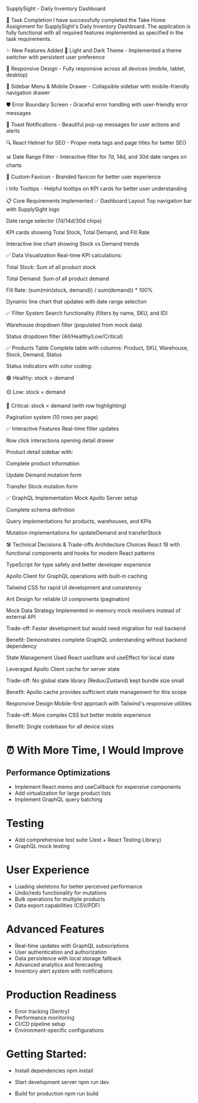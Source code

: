 <!-- REPORT -->
SupplySight - Daily Inventory Dashboard

🎯 Task Completion
I have successfully completed the Take Home Assignment for SupplySight's Daily Inventory Dashboard. The application is fully functional with all required features implemented as specified in the task requirements.

✨ New Features Added
🎨 Light and Dark Theme - Implemented a theme switcher with persistent user preference

📱 Responsive Design - Fully responsive across all devices (mobile, tablet, desktop)

🧭 Sidebar Menu & Mobile Drawer - Collapsible sidebar with mobile-friendly navigation drawer

🛡️ Error Boundary Screen - Graceful error handling with user-friendly error messages

💬 Toast Notifications - Beautiful pop-up messages for user actions and alerts

🔍 React Helmet for SEO - Proper meta tags and page titles for better SEO

📊 Date Range Filter - Interactive filter for 7d, 14d, and 30d date ranges on charts

🎯 Custom Favicon - Branded favicon for better user experience

ℹ️ Info Tooltips - Helpful tooltips on KPI cards for better user understanding

📋 Core Requirements Implemented
✅ Dashboard Layout
Top navigation bar with SupplySight logo

Date range selector (7d/14d/30d chips)

KPI cards showing Total Stock, Total Demand, and Fill Rate

Interactive line chart showing Stock vs Demand trends

✅ Data Visualization
Real-time KPI calculations:

Total Stock: Sum of all product stock

Total Demand: Sum of all product demand

Fill Rate: (sum(min(stock, demand)) / sum(demand)) * 100%

Dynamic line chart that updates with date range selection

✅ Filter System
Search functionality (filters by name, SKU, and ID)

Warehouse dropdown filter (populated from mock data)

Status dropdown filter (All/Healthy/Low/Critical)

✅ Products Table
Complete table with columns: Product, SKU, Warehouse, Stock, Demand, Status

Status indicators with color coding:

🟢 Healthy: stock > demand

🟡 Low: stock = demand

🔴 Critical: stock < demand (with row highlighting)

Pagination system (10 rows per page)

✅ Interactive Features
Real-time filter updates

Row click interactions opening detail drawer

Product detail sidebar with:

Complete product information

Update Demand mutation form

Transfer Stock mutation form

✅ GraphQL Implementation
Mock Apollo Server setup

Complete schema definition

Query implementations for products, warehouses, and KPIs

Mutation implementations for updateDemand and transferStock

🛠️ Technical Decisions & Trade-offs
Architecture Choices
React 18 with functional components and hooks for modern React patterns

TypeScript for type safety and better developer experience

Apollo Client for GraphQL operations with built-in caching

Tailwind CSS for rapid UI development and consistency

Ant Design for reliable UI components (pagination)

Mock Data Strategy
Implemented in-memory mock resolvers instead of external API

Trade-off: Faster development but would need migration for real backend

Benefit: Demonstrates complete GraphQL understanding without backend dependency

State Management
Used React useState and useEffect for local state

Leveraged Apollo Client cache for server state

Trade-off: No global state library (Redux/Zustand) kept bundle size small

Benefit: Apollo cache provides sufficient state management for this scope

Responsive Design
Mobile-first approach with Tailwind's responsive utilities

Trade-off: More complex CSS but better mobile experience

Benefit: Single codebase for all device sizes

# ⏰ With More Time, I Would Improve
## Performance Optimizations
- Implement React.memo and useCallback for expensive components
- Add virtualization for large product lists
- Implement GraphQL query batching

# Testing
- Add comprehensive test suite (Jest + React Testing Library)
- GraphQL mock testing

# User Experience
- Loading skeletons for better perceived performance
- Undo/redo functionality for mutations
- Bulk operations for multiple products
- Data export capabilities (CSV/PDF)

# Advanced Features
- Real-time updates with GraphQL subscriptions
- User authentication and authorization
- Data persistence with local storage fallback
- Advanced analytics and forecasting
- Inventory alert system with notifications

# Production Readiness
- Error tracking (Sentry)
- Performance monitoring
- CI/CD pipeline setup
- Environment-specific configurations

# Getting Started:
- Install dependencies
npm install

- Start development server
npm run dev

- Build for production
npm run build